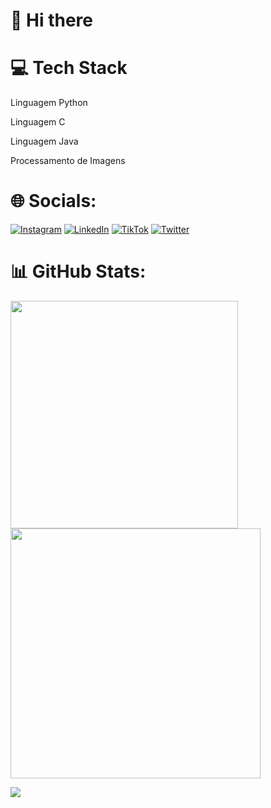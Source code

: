 # 👋 Hi there

# 💻 Tech Stack
Linguagem Python

Linguagem C

Linguagem Java 

Processamento de Imagens


# 🌐 Socials:
[![Instagram](https://img.shields.io/badge/Instagram-%23E4405F.svg?logo=Instagram&logoColor=white)]() [![LinkedIn](https://img.shields.io/badge/LinkedIn-%230077B5.svg?logo=linkedin&logoColor=white)](https://www.linkedin.com/in/sebasti%C3%A3o-bicharra-ba53a81b7/) [![TikTok](https://img.shields.io/badge/TikTok-%23000000.svg?logo=TikTok&logoColor=white)]() [![Twitter](https://img.shields.io/badge/Twitter-%231DA1F2.svg?logo=Twitter&logoColor=white)]() 

# 📊 GitHub Stats:
<img src="https://github-readme-stats-wheat-two-53.vercel.app/api?username=SebasNeto&theme=neon&hide_border=false&include_all_commits=false&count_private=false"  width="364px" />                    <img src="https://github-readme-streak-stats.herokuapp.com/?user=SebasNeto&theme=neon&hide_border=false"  width="400px" />



![](https://github-readme-stats-wheat-two-53.vercel.app/api/top-langs/?username=SebasNeto&theme=neon&hide_border=false&include_all_commits=false&count_private=false&layout=compact)
